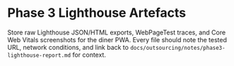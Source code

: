 # Phase 3 Lighthouse Artefacts

Store raw Lighthouse JSON/HTML exports, WebPageTest traces, and Core Web Vitals screenshots for the diner PWA. Every file should note the tested URL, network conditions, and link back to `docs/outsourcing/notes/phase3-lighthouse-report.md` for context.
